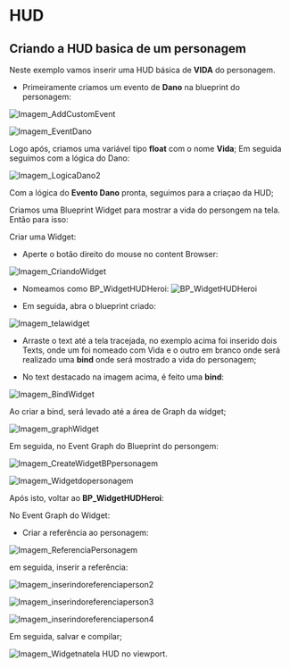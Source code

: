 # HUD

## Criando a HUD basica de um personagem

Neste exemplo vamos inserir uma HUD básica de **VIDA** do personagem.
- Primeiramente criamos um evento de **Dano** na blueprint do personagem:

![Imagem_AddCustomEvent](ImagensHUD/Imagem_AddCustomEvent.jpg)

![Imagem_EventDano](ImagensHUD/Imagem_EventDano.jpg)

Logo após, criamos uma variável tipo **float** com o nome **Vida**;
Em seguida seguimos com a lógica do Dano:

![Imagem_LogicaDano2](ImagensHUD/Imagem_LogicaDano2.jpg)

Com a lógica do **Evento Dano** pronta, seguimos para a criaçao da HUD;

Criamos uma Blueprint Widget para mostrar a vida do persongem na tela. Então para isso:

Criar uma Widget:
- Aperte o botão direito do mouse no content Browser:

![Imagem_CriandoWidget](ImagensHUD/Imagem_CriandoWidget.jpg)

- Nomeamos como BP_WidgetHUDHeroi: ![BP_WidgetHUDHeroi](imagens/BP_WidgetHUDHeroi.jpg)

- Em seguida, abra o blueprint criado:

![Imagem_telawidget](ImagensHUD/Imagem_telawidget.jpg)

- Arraste o text até a tela tracejada, no exemplo acima foi inserido dois Texts, onde um foi nomeado com Vida e o outro em branco onde será realizado uma **bind** onde será mostrado a vida do personagem;

- No text destacado na imagem acima, é feito uma **bind**:

![Imagem_BindWidget](ImagensHUD/Imagem_BindWidget.jpg)

Ao criar a bind, será levado até a área de Graph da widget;


![Imagem_graphWidget](ImagensHUD/Imagem_graphWidget.jpg)

Em seguida, no Event Graph do Blueprint do persongem:

![Imagem_CreateWidgetBPpersonagem](ImagensHUD/Imagem_CreateWidgetBPpersonagem.jpg)

![Imagem_Widgetdopersonagem](ImagensHUD/Imagem_Widgetdopersonagem.jpg)

Após isto, voltar ao **BP_WidgetHUDHeroi**:

No Event Graph do Widget:

- Criar a referência ao personagem:

![Imagem_ReferenciaPersonagem](ImagensHUD/Imagem_ReferenciaPersonagem.jpg)

em seguida, inserir a referência:

![Imagem_inserindoreferenciaperson2](ImagensHUD/Imagem_inserindoreferenciaperson2.jpg)

![Imagem_inserindoreferenciaperson3](ImagensHUD/Imagem_inserindoreferenciaperson3.jpg)

![Imagem_inserindoreferenciaperson4](ImagensHUD/Imagem_inserindoreferenciaperson4.jpg)

Em seguida, salvar e compilar;

![Imagem_Widgetnatela](ImagensHUD/Imagem_Widgetnatela.jpg)
HUD no viewport.
